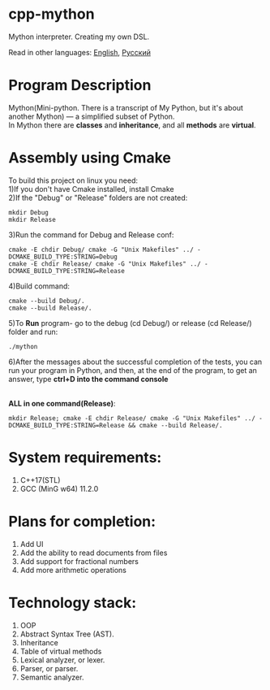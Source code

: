 # cpp-mython
Mython interpreter. Creating my own DSL.

Read in other languages: [English](README.md), [Русский](README.Russian.md)

# Program Description
Mython(Mini-python. There is a transcript of My Python, but it's about another Mython) — a simplified subset of Python.<br>
In Mython there are **classes** and **inheritance**, and all **methods** are **virtual**.<br>

# Assembly using Cmake
To build this project on linux you need:<br>
1)If you don't have Cmake installed, install Cmake<br>
2)If the "Debug" or "Release" folders are not created:<br>

```
mkdir Debug
mkdir Release
```
3)Run the command for Debug and Release conf:<br>

```
cmake -E chdir Debug/ cmake -G "Unix Makefiles" ../ -DCMAKE_BUILD_TYPE:STRING=Debug
cmake -E chdir Release/ cmake -G "Unix Makefiles" ../ -DCMAKE_BUILD_TYPE:STRING=Release
```
4)Build command:<br>

```
cmake --build Debug/.
cmake --build Release/.
```

5)To **Run** program- go to the debug (cd Debug/) or release (cd Release/) folder and run:<br>

```
./mython
```
6)After the messages about the successful completion of the tests, you can run your program in Python, and then, at the end of the program, to get an answer, type **ctrl+D into the command console**<br>
<br>

**ALL in one command(Release)**:<br>

```
mkdir Release; cmake -E chdir Release/ cmake -G "Unix Makefiles" ../ -DCMAKE_BUILD_TYPE:STRING=Release && cmake --build Release/.
```

# System requirements:
  1. C++17(STL)<br>
  2. GCC (MinG w64) 11.2.0  <br>
  
# Plans for completion:
1. Add UI<br>
2. Add the ability to read documents from files<br>
3. Add support for fractional numbers<br>
4. Add more arithmetic operations<br>

# Technology stack:
1. OOP<br>
2. Abstract Syntax Tree (AST).<br>
3. Inheritance<br>
4. Table of virtual methods<br>
5. Lexical analyzer, or lexer.<br>
6. Parser, or parser.<br>
7. Semantic analyzer.<br>